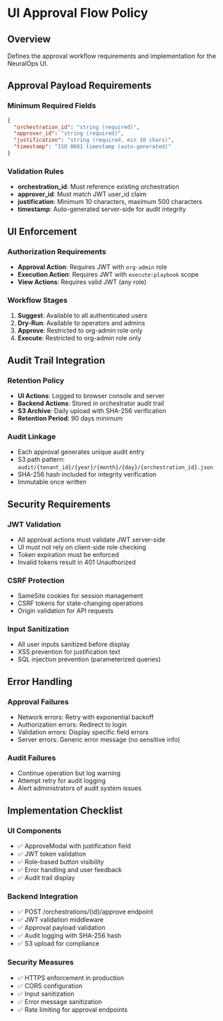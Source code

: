 # UI Approval Flow Policy

## Overview
Defines the approval workflow requirements and implementation for the NeuralOps UI.

## Approval Payload Requirements

### Minimum Required Fields
```json
{
  "orchestration_id": "string (required)",
  "approver_id": "string (required)", 
  "justification": "string (required, min 10 chars)",
  "timestamp": "ISO 8601 timestamp (auto-generated)"
}
```

### Validation Rules
- **orchestration_id**: Must reference existing orchestration
- **approver_id**: Must match JWT user_id claim
- **justification**: Minimum 10 characters, maximum 500 characters
- **timestamp**: Auto-generated server-side for audit integrity

## UI Enforcement

### Authorization Requirements
- **Approval Action**: Requires JWT with `org-admin` role
- **Execution Action**: Requires JWT with `execute:playbook` scope
- **View Actions**: Requires valid JWT (any role)

### Workflow Stages
1. **Suggest**: Available to all authenticated users
2. **Dry-Run**: Available to operators and admins
3. **Approve**: Restricted to org-admin role only
4. **Execute**: Restricted to org-admin role only

## Audit Trail Integration

### Retention Policy
- **UI Actions**: Logged to browser console and server
- **Backend Actions**: Stored in orchestrator audit trail
- **S3 Archive**: Daily upload with SHA-256 verification
- **Retention Period**: 90 days minimum

### Audit Linkage
- Each approval generates unique audit entry
- S3 path pattern: `audit/{tenant_id}/{year}/{month}/{day}/{orchestration_id}.json`
- SHA-256 hash included for integrity verification
- Immutable once written

## Security Requirements

### JWT Validation
- All approval actions must validate JWT server-side
- UI must not rely on client-side role checking
- Token expiration must be enforced
- Invalid tokens result in 401 Unauthorized

### CSRF Protection
- SameSite cookies for session management
- CSRF tokens for state-changing operations
- Origin validation for API requests

### Input Sanitization
- All user inputs sanitized before display
- XSS prevention for justification text
- SQL injection prevention (parameterized queries)

## Error Handling

### Approval Failures
- Network errors: Retry with exponential backoff
- Authorization errors: Redirect to login
- Validation errors: Display specific field errors
- Server errors: Generic error message (no sensitive info)

### Audit Failures
- Continue operation but log warning
- Attempt retry for audit logging
- Alert administrators of audit system issues

## Implementation Checklist

### UI Components
- ✅ ApproveModal with justification field
- ✅ JWT token validation
- ✅ Role-based button visibility
- ✅ Error handling and user feedback
- ✅ Audit trail display

### Backend Integration
- ✅ POST /orchestrations/{id}/approve endpoint
- ✅ JWT validation middleware
- ✅ Approval payload validation
- ✅ Audit logging with SHA-256 hash
- ✅ S3 upload for compliance

### Security Measures
- ✅ HTTPS enforcement in production
- ✅ CORS configuration
- ✅ Input sanitization
- ✅ Error message sanitization
- ✅ Rate limiting for approval endpoints
